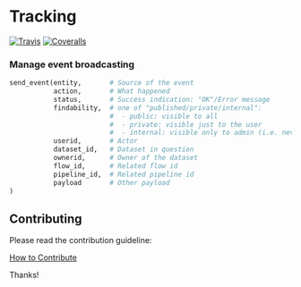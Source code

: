 # Tracking

[![Travis](https://img.shields.io/travis/datahq/events/master.svg)](https://travis-ci.org/datahq/events)
[![Coveralls](http://img.shields.io/coveralls/datahq/events.svg?branch=master)](https://coveralls.io/r/datahq/events?branch=master)

### Manage event broadcasting

```python
send_event(entity,       # Source of the event
           action,       # What happened
           status,       # Success indication: "OK"/Error message
           findability,  # one of "published/private/internal":
                         #  - public: visible to all
                         #  - private: visible just to the user
                         #  - internal: visible only to admin (i.e. never returns via api)
           userid,       # Actor
           dataset_id,   # Dataset in question 
           ownerid,      # Owner of the dataset
           flow_id,      # Related flow id 
           pipeline_id,  # Related pipeline id
           payload       # Other payload
)
```

## Contributing

Please read the contribution guideline:

[How to Contribute](CONTRIBUTING.md)

Thanks!
